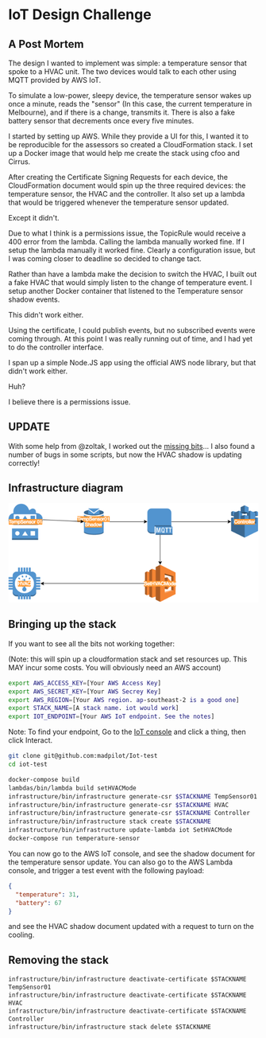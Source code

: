 # IoT Design Challenge
## A Post Mortem

The design I wanted to implement was simple: a temperature sensor that spoke to a HVAC unit. The two devices would talk to each other using MQTT provided by AWS IoT.

To simulate a low-power, sleepy device, the temperature sensor wakes up once a minute, reads the "sensor" (In this case, the current temperature in Melbourne), and if there is a change, transmits it. There is also a fake battery sensor that decrements once every five minutes.

I started by setting up AWS. While they provide a UI for this, I wanted it to be reproducible for the assessors so created a CloudFormation stack. I set up a Docker image that would help me create the stack using cfoo and Cirrus.

After creating the Certificate Signing Requests for each device, the CloudFormation document would spin up the three required devices: the temperature sensor, the HVAC and the controller. It also set up a lambda that would be triggered whenever the temperature sensor updated.

Except it didn't.

Due to what I think is a permissions issue, the TopicRule would receive a 400 error from the lambda. Calling the lambda manually worked fine. If I setup the lambda manually it worked fine. Clearly a configuration issue, but I was coming closer to deadline so decided to change tact.

Rather than have a lambda make the decision to switch the HVAC, I built out a fake HVAC that would simply listen to the change of temperature event. I setup another Docker container that listened to the Temperature sensor shadow events.

This didn't work either.

Using the certificate, I could publish events, but no subscribed events were coming through. At this point I was really running out of time, and I had yet to do the controller interface.

I span up a simple Node.JS app using the official AWS node library, but that didn't work either.

Huh?

I believe there is a permissions issue.

## UPDATE

With some help from @zoltak, I worked out the [missing bits](https://github.com/madpilot/iot-test/commit/4f1f7017accaf965d08076fb554ae235acdfbe4f#diff-a651dacdcb4c6391d903fffc496c4282R34)... I also found a number of bugs in some scripts, but now the HVAC shadow is updating correctly!


## Infrastructure diagram

![](https://raw.githubusercontent.com/madpilot/iot-test/master/infrastructure.png)

## Bringing up the stack

If you want to see all the bits not working together:

(Note: this will spin up a cloudformation stack and set resources up. This MAY incur some costs. You will obviously need an AWS account)

```bash
export AWS_ACCESS_KEY=[Your AWS Access Key]
export AWS_SECRET_KEY=[Your AWS Secrey Key]
export AWS_REGION=[Your AWS region. ap-southeast-2 is a good one]
export STACK_NAME=[A stack name. iot would work]
export IOT_ENDPOINT=[Your AWS IoT endpoint. See the notes]
```

Note: To find your endpoint, Go to the [IoT console](https://ap-southeast-2.console.aws.amazon.com/iotv2/home?region=ap-southeast-2#/thinghub) and click a thing, then click Interact.

```bash
git clone git@github.com:madpilot/Iot-test
cd iot-test
```

```bash
docker-compose build
lambdas/bin/lambda build setHVACMode
infrastructure/bin/infrastructure generate-csr $STACKNAME TempSensor01
infrastructure/bin/infrastructure generate-csr $STACKNAME HVAC
infrastructure/bin/infrastructure generate-csr $STACKNAME Controller
infrastructure/bin/infrastructure stack create $STACKNAME
infrastructure/bin/infrastructure update-lambda iot SetHVACMode
docker-compose run temperature-sensor
```

You can now go to the AWS IoT console, and see the shadow document for the temperature sensor update. You can also go to the AWS Lambda console, and trigger a test event with the following payload:

```json
{
  "temperature": 31,
  "battery": 67
}
```
and see the HVAC shadow document updated with a request to turn on the cooling.

## Removing the stack

```
infrastructure/bin/infrastructure deactivate-certificate $STACKNAME TempSensor01
infrastructure/bin/infrastructure deactivate-certificate $STACKNAME HVAC
infrastructure/bin/infrastructure deactivate-certificate $STACKNAME Controller
infrastructure/bin/infrastructure stack delete $STACKNAME
```
